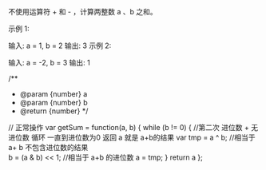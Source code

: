  不使用运算符 + 和 - ​​​​​​​，计算两整数 ​​​​​​​a 、b ​​​​​​​之和。

 示例 1:

 输入: a = 1, b = 2
 输出: 3
 示例 2:

 输入: a = -2, b = 3
 输出: 1

/**
 * @param {number} a
 * @param {number} b
 * @return {number}
 */

// 正常操作
var getSum = function(a, b) {
while (b != 0) {           //第二次 进位数 + 无进位数 循环 一直到进位数为0 返回 a 就是 a+b的结果
        var tmp = a ^ b;   //相当于 a+ b 不包含进位数的结果  
        b = (a & b) << 1;  //相当于 a+b 的进位数 
        a = tmp;
    }
    return a
};